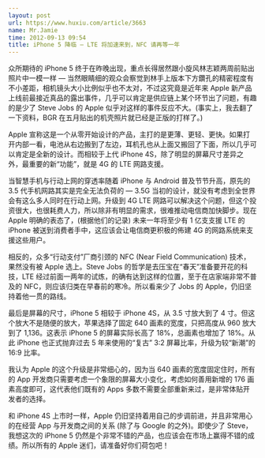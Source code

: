 ```yaml
---
layout: post
url: https://www.huxiu.com/article/3663
name: Mr.Jamie
time: 2012-09-13 09:54
title: iPhone 5 降临 — LTE 将加速来到，NFC 请再等一年
---
```

众所期待的 iPhone 5 终于在昨晚出现，重点长得居然跟小旋风林志颖两周前贴出照片中一模一样 — 当然眼睛细的观众会察觉到林手上版本下方鑽孔的精密程度有不小差距，相机镜头大小比例似乎也不太对，不过这究竟是近年来 Apple 新产品上线前最接近真品的露出事件，几乎可以肯定是供应链上某个环节出了问题，有趣的是少了 Steve Jobs 的 Apple 似乎对这样的事件反应不大。(事实上，我去翻了一下资料，BGR 在五月贴出的机壳照片就已经是正版的打样了。)

Apple 宣称这是一个从零开始设计的产品，主打的是更薄、更轻、更快。如果打开内部一看，电池从右边搬到了左边，耳机孔也从上面又搬回了下面，所以几乎可以肯定是全新的设计。而相较于上代 iPhone 4S，除了明显的屏幕尺寸差异之外，最重要的新“功能”，就是 4G 的 LTE 网路支援。

当智慧手机与行动上网的穿透率随着 iPhone 与 Android 普及节节升高，原先的 3.5 代手机网路其实是完全无法负荷的 — 3.5G 当初的设计，就没有考虑到全世界会有这么多人同时在行动上网。升级到 4G LTE 网路可以解决这个问题，但这个投资很大，也很耗费人力，所以除非有明显的需求，很难推动电信商加快脚步。现在 Apple 明确的表态了，(根据他们的记录) 未来一年将至少有 1 亿支支援 LTE 的 iPhone 被送到消费者手中，这应该会让电信商更积极的佈建 4G 的网路系统来支援这些用户。

相反的，众多“行动支付”厂商引颈的 NFC (Near Field Communication) 技术，果然没有被 Apple 选上。Steve Jobs 的哲学是去压宝在“春天”准备要开花的科技，LTE 经过前面一两年的试炼，的确有达到这样的位置，至于在店家端非常不普及的 NFC，则应该归类在早春前的寒冷。所以看来少了 Jobs 的 Apple，仍旧坚持着他一贯的路线。

最后是屏幕的尺寸，iPhone 5 相较于 iPhone 4S，从 3.5 寸放大到了 4 寸。但这个放大不是随便的放大，苹果选择了固定 640 画素的宽度，只把高度从 960 放大到了 1,136。这表示 iPhone 5 的屏幕实际长高了 18%，总画素也增加了 18%。从此 iPhone 也正式抛弃过去 5 年来使用的“复古” 3:2 屏幕比率，升级为较“新潮”的 16:9 比率。

我认为 Apple 的这个升级是非常细心的，因为当 640 画素的宽度固定住时，所有的 App 开发商只需要考虑一个象限的屏幕大小变化，考虑如何善用新增的 176 画素高度即可，这代表他们既有的 Apps 多数不需要全部重新来过，是非常体贴开发者的选择。

和 iPhone 4S 上市时一样，Apple 仍旧坚持着用自己的步调前进，并且非常用心的在经营 App 与开发商之间的关系 (除了与 Google 的之外)。即使少了 Steve，我想这次的 iPhone 5 仍然是个非常不错的产品，也应该会在市场上赢得不错的成绩。所以所有的 Apple 迷们，请准备好你们荷包吧！

